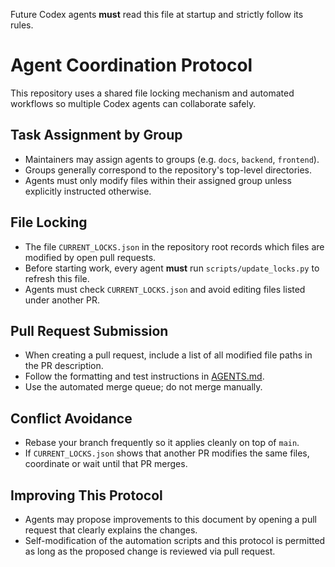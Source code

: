 Future Codex agents **must** read this file at startup and strictly follow its rules.

# Agent Coordination Protocol

This repository uses a shared file locking mechanism and automated workflows so multiple Codex agents can collaborate safely.

## Task Assignment by Group

- Maintainers may assign agents to groups (e.g. `docs`, `backend`, `frontend`).
- Groups generally correspond to the repository's top-level directories.
- Agents must only modify files within their assigned group unless explicitly instructed otherwise.

## File Locking

- The file `CURRENT_LOCKS.json` in the repository root records which files are modified by open pull requests.
- Before starting work, every agent **must** run `scripts/update_locks.py` to refresh this file.
- Agents must check `CURRENT_LOCKS.json` and avoid editing files listed under another PR.

## Pull Request Submission

- When creating a pull request, include a list of all modified file paths in the PR description.
- Follow the formatting and test instructions in [AGENTS.md](AGENTS.md).
- Use the automated merge queue; do not merge manually.

## Conflict Avoidance

- Rebase your branch frequently so it applies cleanly on top of `main`.
- If `CURRENT_LOCKS.json` shows that another PR modifies the same files, coordinate or wait until that PR merges.

## Improving This Protocol

- Agents may propose improvements to this document by opening a pull request that clearly explains the changes.
- Self-modification of the automation scripts and this protocol is permitted as long as the proposed change is reviewed via pull request.
